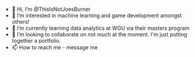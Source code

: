 - 👋 Hi, I’m @ThisIsNotJoesBurner
- 👀 I’m interested in machine learning and game development amongst others!
- 🌱 I’m currently learning data analytics at WGU via their masters program
- 💞️ I’m looking to collaborate on not much at the moment. I'm just putting together a portfolio.
- 📫 How to reach me - message me

<!---
ThisIsNotJoesBurner/ThisIsNotJoesBurner is a ✨ special ✨ repository because its `README.md` (this file) appears on your GitHub profile.
You can click the Preview link to take a look at your changes.
--->
